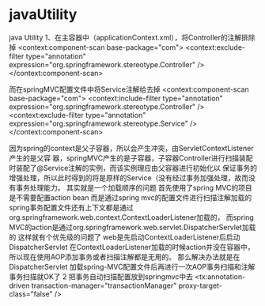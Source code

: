 javaUtility
===========

java Utility
1、在主容器中（applicationContext.xml），将Controller的注解排除掉 
<context:component-scan base-package="com"> 
  <context:exclude-filter type="annotation" expression="org.springframework.stereotype.Controller" /> 
</context:component-scan> 

而在springMVC配置文件中将Service注解给去掉 
<context:component-scan base-package="com"> 
  <context:include-filter type="annotation" expression="org.springframework.stereotype.Controller" /> 
  <context:exclude-filter type="annotation" expression="org.springframework.stereotype.Service" /> 
  </context:component-scan> 

因为spring的context是父子容器，所以会产生冲突，由ServletContextListener产生的是父容 器，springMVC产生的是子容器，子容器Controller进行扫描装配时装配了@Service注解的实例，而该实例理应由父容器进行初始化以 保证事务的增强处理，所以此时得到的将是原样的Service（没有经过事务加强处理，故而没有事务处理能力。 
其实就是一个加载顺序的问题
首先使用了spring MVC的项目是不需要配置action bean  而是通过spring mvc的配置文件进行扫描注解加载的
spring事务配置文件还有上下文都是通过org.springframework.web.context.ContextLoaderListener加载的，
而spring MVC的action是通过org.springframework.web.servlet.DispatcherServlet加载的 
这样就有个优先级的问题了  web是先启动ContextLoaderListener后启动DispatcherServlet
在ContextLoaderListener加载的时候action并没在容器中，所以现在使用AOP添加事务或者扫描注解都是无用的。
那么解决办法就是在DispatcherServlet 加载spring-MVC配置文件后再进行一次AOP事务扫描和注解事务扫描就OK了
2 把事务自动扫描配置放到springmvc中去<!-- enable transaction demarcation with annotations -->
    <tx:annotation-driven transaction-manager="transactionManager"  proxy-target-class="false"  /> 
